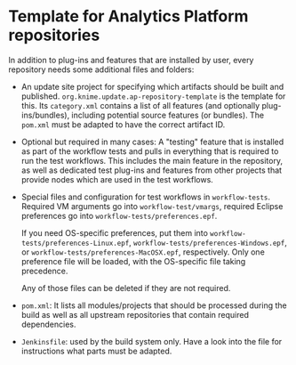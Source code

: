 # Template for Analytics Platform repositories

In addition to plug-ins and features that are installed by user, every repository needs some additional files and folders:

* An update site project for specifying which artifacts should be built and published.
  `org.knime.update.ap-repository-template` is the template for this. Its `category.xml` contains a list of all features
  (and optionally plug-ins/bundles), including potential source features (or bundles). The `pom.xml` must be adapted to
  have the correct artifact ID.
* Optional but required in many cases: A "testing" feature that is installed as part of the workflow tests and pulls in
  everything that is required to run the test workflows. This includes the main feature in the repository, as well as
  dedicated test plug-ins and features from other projects that provide nodes which are used in the test workflows.
* Special files and configuration for test workflows in `workflow-tests`. Required VM arguments go into
  `workflow-test/vmargs`, required Eclipse preferences go into `workflow-tests/preferences.epf`.

  If you need OS-specific preferences, put them into `workflow-tests/preferences-Linux.epf`,
  `workflow-tests/preferences-Windows.epf`, or `workflow-tests/preferences-MacOSX.epf`, respectively. Only one
  preference file will be loaded, with the OS-specific file taking precedence.

  Any of those files can be deleted if they are not required.
* `pom.xml`: It lists all modules/projects that should be processed during the build as well as all upstream
  repositories that contain required dependencies.
* `Jenkinsfile`: used by the build system only. Have a look into the file for instructions what parts must be adapted.
